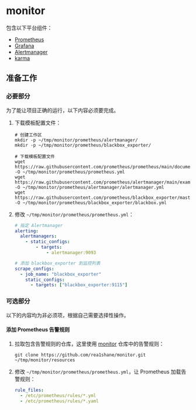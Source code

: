 # monitor

包含以下平台组件：

- [Prometheus](https://github.com/prometheus/prometheus)
- [Grafana](https://github.com/grafana/grafana)
- [Alertmanager](https://github.com/prometheus/alertmanager)
- [karma](https://github.com/prymitive/karma)

## 准备工作

### 必要部分

为了能让项目正确的运行，以下内容必须要完成。

1. 下载模板配置文件：

   ```shell
   # 创建工作区
   mkdir -p ~/tmp/monitor/prometheus/alertmanager/
   mkdir -p ~/tmp/monitor/prometheus/blackbox_exporter/

   # 下载模板配置文件
   wget https://raw.githubusercontent.com/prometheus/prometheus/main/documentation/examples/prometheus.yml -O ~/tmp/monitor/prometheus/prometheus.yml
   wget https://raw.githubusercontent.com/prometheus/alertmanager/main/examples/ha/alertmanager.yml -O ~/tmp/monitor/prometheus/alertmanager/alertmanager.yml
   wget https://raw.githubusercontent.com/prometheus/blackbox_exporter/master/blackbox.yml -O ~/tmp/monitor/prometheus/blackbox_exporter/blackbox.yml
   ```

2. 修改 `~/tmp/monitor/prometheus/prometheus.yml`：

   ```yaml
   # 指定 Alertmanager
   alerting:
     alertmanagers:
       - static_configs:
           - targets:
               - alertmanager:9093

   # 添加 blackbox_exporter 到监控列表
   scrape_configs:
     - job_name: "blackbox_exporter"
       static_configs:
         - targets: ["blackbox_exporter:9115"]
   ```

### 可选部分

以下的内容均为非必须项，根据自己需要选择性操作。

#### 添加 Prometheus 告警规则

1. 拉取包含告警规则的仓库，这里使用 [monitor](https://github.com/rea1shane/monitor) 仓库中的告警规则：

   ```shell
   git clone https://github.com/rea1shane/monitor.git ~/tmp/monitor/resources
   ```

2. 修改 `~/tmp/monitor/prometheus/prometheus.yml`，让 Prometheus 加载告警规则：

   ```yaml
   rule_files:
     - /etc/prometheus/rules/*.yml
     - /etc/prometheus/rules/*.yaml
   ```
